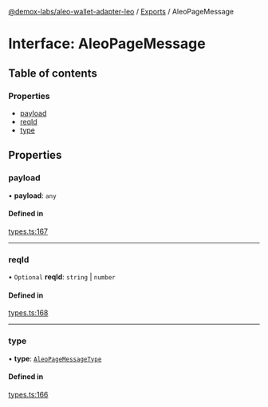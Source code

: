[@demox-labs/aleo-wallet-adapter-leo](../README.md) / [Exports](../modules.md) / AleoPageMessage

# Interface: AleoPageMessage

## Table of contents

### Properties

- [payload](AleoPageMessage.md#payload)
- [reqId](AleoPageMessage.md#reqid)
- [type](AleoPageMessage.md#type)

## Properties

### payload

• **payload**: `any`

#### Defined in

[types.ts:167](https://github.com/demox-labs/aleo-wallet-adapter/blob/77a8a54/packages/wallets/leo/types.ts#L167)

___

### reqId

• `Optional` **reqId**: `string` \| `number`

#### Defined in

[types.ts:168](https://github.com/demox-labs/aleo-wallet-adapter/blob/77a8a54/packages/wallets/leo/types.ts#L168)

___

### type

• **type**: [`AleoPageMessageType`](../enums/AleoPageMessageType.md)

#### Defined in

[types.ts:166](https://github.com/demox-labs/aleo-wallet-adapter/blob/77a8a54/packages/wallets/leo/types.ts#L166)
